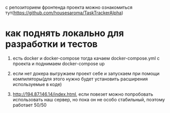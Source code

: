 c репозиторием фронтенда проекта можно ознакомиться тут(https://github.com/housesaroma/TaskTrackerAlpha)

#    как поднять локально для разработки и тестов

1. есть docker и docker-compose
тогда качаем docker-compose.yml с проекта
и поднимаем docker-compose up

2. если нет докера выгружаем проект себе и запускаем при помощи компиляторы(для этого нужно будет установить расширения используемые в коде)
    
3. http://194.87.146.14/index.html, если повезет можно попробовать использовать наш сервер, но пока он не особо стабильный, поэтому работает 50/50
   
